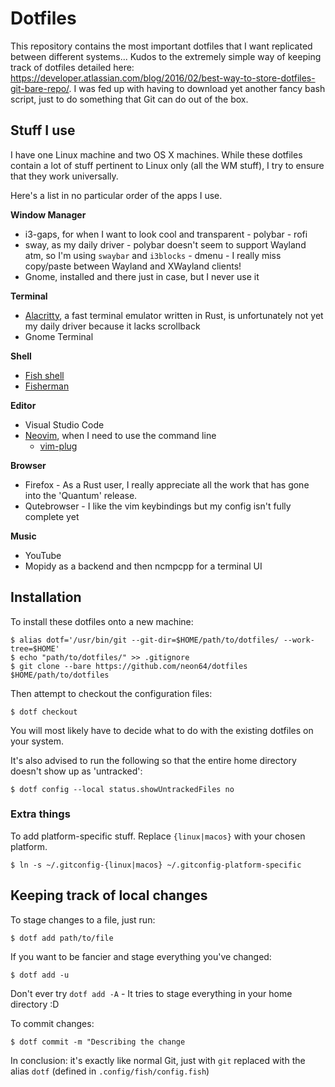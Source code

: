 # Dotfiles


This repository contains the most important dotfiles that I want replicated between different systems...
Kudos to the extremely simple way of keeping track of dotfiles detailed here: https://developer.atlassian.com/blog/2016/02/best-way-to-store-dotfiles-git-bare-repo/.
I was fed up with having to download yet another fancy bash script, just to do something that Git can do out of the box.

## Stuff I use

I have one Linux machine and two OS X machines. While these dotfiles contain a lot of stuff pertinent to Linux only (all the WM stuff), I try to ensure that they work universally.

Here's a list in no particular order of the apps I use.

**Window Manager**
 - i3-gaps, for when I want to look cool and transparent
        - polybar
        - rofi
 - sway, as my daily driver
        - polybar doesn't seem to support Wayland atm, so I'm using `swaybar` and `i3blocks`
        - dmenu
        - I really miss copy/paste between Wayland and XWayland clients! 
 - Gnome, installed and there just in case, but I never use it

**Terminal**
 - [Alacritty](https://github.com/jwilm/alacritty/), a fast terminal emulator written in Rust, is unfortunately not yet my daily driver because it lacks scrollback
 - Gnome Terminal

**Shell**
 - [Fish shell](https://fishshell.com/)
 - [Fisherman](https://github.com/fisherman/fisherman)

**Editor**
 - Visual Studio Code
 - [Neovim](https://github.com/neovim/neovim), when I need to use the command line
     - [vim-plug](https://github.com/junegunn/vim-plug)

**Browser**
 - Firefox - As a Rust user, I really appreciate all the work that has gone into the 'Quantum' release.
 - Qutebrowser - I like the vim keybindings but my config isn't fully complete yet

**Music**
 - YouTube
 - Mopidy as a backend and then ncmpcpp for a terminal UI

## Installation

To install these dotfiles onto a new machine:

    $ alias dotf='/usr/bin/git --git-dir=$HOME/path/to/dotfiles/ --work-tree=$HOME'
    $ echo "path/to/dotfiles/" >> .gitignore
    $ git clone --bare https://github.com/neon64/dotfiles $HOME/path/to/dotfiles

Then attempt to checkout the configuration files:

    $ dotf checkout

You will most likely have to decide what to do with the existing dotfiles on your system.

It's also advised to run the following so that the entire home directory doesn't show up as 'untracked':

    $ dotf config --local status.showUntrackedFiles no

### Extra things

To add platform-specific stuff. Replace `{linux|macos}` with your chosen platform.

    $ ln -s ~/.gitconfig-{linux|macos} ~/.gitconfig-platform-specific

## Keeping track of local changes

To stage changes to a file, just run:

    $ dotf add path/to/file

If you want to be fancier and stage everything you've changed:

    $ dotf add -u

Don't ever try `dotf add -A` - It tries to stage everything in your home directory :D

To commit changes:

    $ dotf commit -m "Describing the change

In conclusion: it's exactly like normal Git, just with `git` replaced with the alias `dotf` (defined in `.config/fish/config.fish`)

